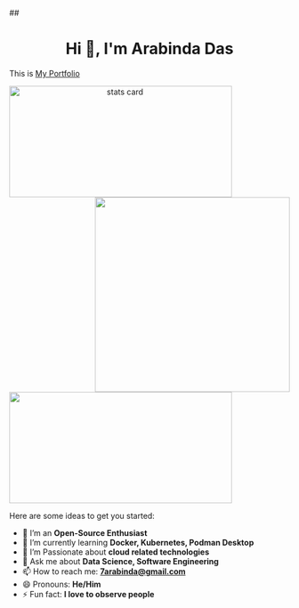 ##<h1 align="center"> Hi 👋, I'm Arabinda Das</h1>
This is [My Portfolio](https://arabinda0704.github.io/Portfolio/)
<br>
<a align= "center" href="https://github.com/arabinda0704">
<p>
<img alt= "stats card" height="200px" width="400" src="https://github-readme-streak-stats.herokuapp.com/?user=arabinda0704&theme=dracula&hide_border=true">
<img align="right" height="auto" width="350" src="https://github.com/arabinda0704/arabinda0704/blob/main/img/Anainfante865%20I%20will%20a%20melody%20lofi%20hip%20hop%20whit%20video%20for%20$5%20on%20fiverr_com.jpg?raw=true" /> </a>
</p>
<img height="200px" width="400" src="https://github-readme-stats.vercel.app/api?username=arabinda0704&count_private=true&show_icons=true&theme=dracula&hide_border=true" />

<p align = "center">

Here are some ideas to get you started:

- 🔭 I’m an **Open-Source Enthusiast**
- 🌱 I’m currently learning **Docker, Kubernetes, Podman Desktop**
- 👯 I’m Passionate about **cloud related technologies**
- 💬 Ask me about **Data Science, Software Engineering**
- 📫 How to reach me: **7arabinda@gmail.com**
- 😄 Pronouns: **He/Him**
- ⚡ Fun fact: **I love to observe people**


